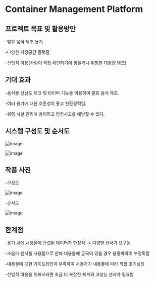 # Container Management Platform

## 프로젝트 목표 및 활용방안

-발효 음식 제조 용기

-다양한 저장공간 플랫폼

-산업적 이용(사람이 직접 확인하기에 힘들거나 위험한 대용량 탱크)

## 기대 효과

-음식물 신선도 체크 및 타이머 기능을 이용하여 발효 음식 제조.

-여러 용기에 대한 호환성이 좋고 친환경적임.

-위험 시설 관리에 용이하고 안전사고를 예방할 수 있다.

## 시스템 구성도 및 순서도

![image](https://user-images.githubusercontent.com/124149731/236663358-9db85087-7bcc-4570-b5de-607cedadf543.png)

![image](https://user-images.githubusercontent.com/124149731/236663384-f90d81d5-a9a2-4f7e-b4a9-6c20f9774a1f.png)

## 작품 사진

-구성도

![image](https://user-images.githubusercontent.com/124149731/236663390-04a81154-a4ae-41e9-9299-3e13e3b28492.png)

-순서도

![image](https://user-images.githubusercontent.com/124149731/236663395-2254744e-a809-4ee7-808f-7601c3444ed6.png)

## 한계점

-용기 내에 내용물에 관련된 데이터가 한정적 -> 다양한 센서가 요구됨

-초음파 센서를 사용함으로 인해 내용물에 굴곡이 있을 경우 용량파악이 부정확함

-내용물에 대한 가이드라인이 부족하여 사용자가 내용물에 따라 직접 초기설정

-산업적 이용을 위해서라면 조금 더 복잡한 체계와 고성능 센서가 필요함
